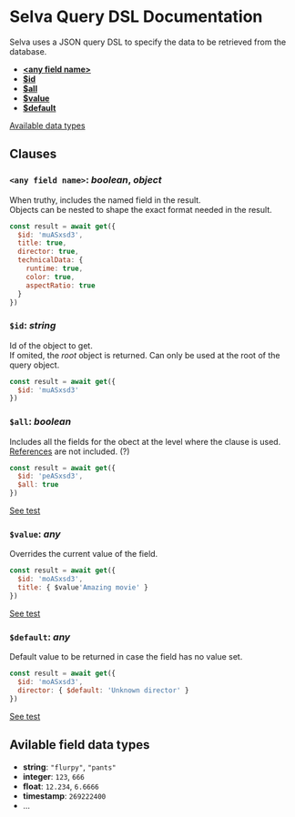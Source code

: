 # Selva Query DSL Documentation

Selva uses a JSON query DSL to specify the data to be retrieved from the database.

  - [**&lt;any field name&gt;**](#any-field-name)
  - [**$id**](#id)
  - [**$all**](#all)
  - [**$value**](#id)
  - [**$default**](#default)


[Available data types](#available-data-types)

## Clauses

### `<any field name>`: _boolean_, _object_

When truthy, includes the named field in the result.  
Objects can be nested to shape the exact format needed in the result.

```javascript
const result = await get({
  $id: 'muASxsd3',
  title: true,
  director: true,
  technicalData: {
    runtime: true,
    color: true,
    aspectRatio: true
  }
})
```

### `$id`: _string_

Id of the object to get.  
If omited, the _root_ object is returned. Can only be used at the root of the query object.

```javascript
const result = await get({
  $id: 'muASxsd3'
})
```

### `$all`: _boolean_

Includes all the fields for the obect at the level where the clause is used.  
[References](./glossary.md#references) are not included. (?)

```javascript
const result = await get({
  $id: 'peASxsd3',
  $all: true
})
```
[See test](../client/test/examples/basic.ts#L29)

### `$value`: _any_

Overrides the current value of the field.

```javascript
const result = await get({
  $id: 'moASxsd3',
  title: { $value'Amazing movie' }
})
```
[See test](../client/test/examples/basic.ts#L46)

### `$default`: _any_

Default value to be returned in case the field has no value set.

```javascript
const result = await get({
  $id: 'moASxsd3',
  director: { $default: 'Unknown director' }
})
```
[See test](../client/test/examples/basic.ts#L59)

## Avilable field data types

- **string**: `"flurpy"`, `"pants"`  
- **integer**: `123`, `666`
- **float**: `12.234`, `6.6666`
- **timestamp**: `269222400`
- ...
